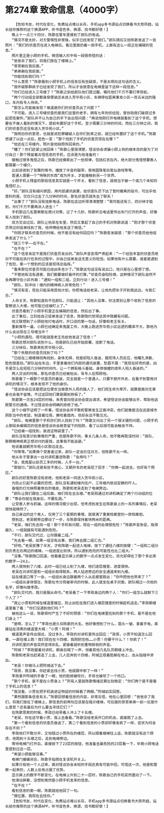 # 第274章 致命信息（4000字）
        【告知书友，时代在变化，免费站点难以长存，手机app多书源站点切换看书大势所趋，站长给你推荐的这个换源APP，听书音色多、换源、找书都好使！】
       晚上十一点三十四分，陈歌在警车里接到了颜队的电话。
       “情况不是太妙，对方警惕性非常强，似乎已经发现了我们。”颜队随后又给陈歌发送了一张照片：“我们的侦查员在进入电梯后，看见里面扔着一部手机，上面有这么一段正在编辑的信息。”
       照片里正是小顾的手机，微信输入栏中有一段很奇怪的话：
       “爸爸杀了我们，将我们放在了楼梯上。”
       “哥哥躺在我后面。”
       “弟弟躺在我前面。”
       “你能找到我们吗？”
       “什么意思？”陈歌看到小顾手机上的信息后有些疑惑，不是太明白这句话的含义。
       “我怀疑那群疯子已经发现了我们，所以才会故意在电梯里留下这样一段信息。”
       “你们已经进入三号楼了？”陈歌之前给颜队他们提过醒，嘱托他们千万不要打草惊蛇。
       “两个行动组全部都身穿便装还未进入芳华苑小区，车辆停在距离事发小区一百五米远的路口，车内有专人待命。”
       “那怎么可能被发现？难道是你们的侦查员出了问题？”
       “不可能，进入三号楼侦查的是我们这里的老手，拥有七年刑侦经验，曾协助我们破获过多起恶性案件。”颜队并不认为自己的手下会出现问题：“再说他刚打开电梯就看到了这个手机，想要在不被人看到的情况下，提前布置好这个手机，至少需要三分钟的时间，而在三分钟之间，我们的侦查员还没有进入芳华苑小区。”
       “我明白你的意思，也就是说犯罪嫌疑人在你们到来之前，就已经布置好了这个手机。”陈歌想通了以这一点后，脸色一变：“那个找到了手机的侦查员现在在哪？”
       “他还在三号楼内，照片是他拍照传回来的。”
       “糟了！你们赶紧让他回来！”陈歌心里很清楚，怪谈协会诱骗小顾上钩的根本目的是为了对付自己！那个残留着古怪信息的手机，应该是为他准备的！
       接触过很多鬼怪之后，陈歌已经摸索出了一些规律，包括红衣在内，绝大部分鬼怪想要害人都需要一个媒介。
       比如说收到了张雅的情书，播放了许音的磁带，使用圆珠笔玩笔仙游戏等等。
       普通人需要一个“特殊的东西”成为开关，才能接触到另一个世界。
       小顾手机上残留的那段信息其实就是一个开关，看到了信息，就相当于被一个或几个未知的鬼怪盯上。
       “好。”颜队没有细问原因，用内部通讯装置，给侦查队员下达了暂时撤离的指令，可出乎他意料的是，仅仅只过去了几分钟的时间，那名侦查员就失去了联系！
       “出事了？”颜队没有挂断电话，陈歌在这边听得清清楚楚：“我可能还有三、四分钟才能到，你们千万不要再派人进去！”
       手机那边几名警察都在商讨对策，过了十几秒，陈歌听见电话里传出车门打开的声音，好像有人找到了颜队。
       双方交谈过后，颜队让他呆在车里，然后又拿起了自己的手机对陈歌说道：“刚才那个侦查员带过的徒弟找到了我，他师傅给他发送了微信。”
       “你刚才联系侦查员的时候，他不是没有给你回应吗？”陈歌愈发疑惑：“那个侦查员给他徒弟发送了什么？”
       “就三个字——在不在。”
       “在不在？”
       “这个信息肯定不是我们侦查员发出的。”颜队声音变得严肃起来：“一个经验丰富的侦查员绝对不可能在执行任务的过程中，对自己徒弟发送无意义的短信。如果他有什么需要，或者是遇到了危险，第一个想到的应该是现场总指挥。”
       “看来那位侦查员可能已经凶多吉少了。”陈歌这句话没有说出口，他只是在心里想了想。
       “不管他有没有遇害，我们都要做好最坏的打算。”侦查员身陷险境，这种情况下颜队自然不会再蹲守在小区外面：“通知一组和二组，立刻行动！进入三号楼！”
       “颜队，别冲动！楼内的精神病人非常危险！”
       “情况有变，现在只能采用其他计划，你把电话给老吴，让他先把车子开到我这边，与我汇合。”
       人命关天，陈歌知道劝不住颜队，只能退让：“其他人没事，你注意别让那个收到了信息的警察进入大楼，他可能已经被盯上了。”
       侦查员看到了小顾手机里正在编辑的信息，然后出了事。
       出了事后，立刻给自己徒弟发送了信息，陈歌隐约觉得这其中隐藏有问题。
       他又联想到了小顾给他打电话时，开口说的第一句话，好像和老王有关。
       重新推导一遍，小顾已经确定来鬼屋工作，大晚上跑进芳华苑小区巡逻的概率不大，那他为什么会出现在三号楼当中？
       “小顾的遇险，很可能就是老王先给他发送了信息！”
       陈歌还想对颜队说些什么，但是颜队已经开始部署，挂断了电话。
       三分钟后，陈歌来到芳华苑小区。
       “那个失联的侦查员找到了吗？”
       “已经在二楼楼梯拐角找到，身体无碍，但是却陷入昏迷，据现场人员反应，他瞳孔涣散，脸色很差劲。”颜队站在车边，手里拿着他们内部的通讯装置，愁眉不展：“我现在好奇的是，凶手是怎么在短短几分钟的时间内，让一个拥有格斗基础、身体强健的成年人陷入昏迷的。”
       两人交谈的时候，那名侦查员已经被抬出，有专人在照顾他。
       陈歌看了一眼那个侦查员的着装，完全就是一个普通人，只要不掀开外衣，在看不到警用对讲机的情况下，根本发现不了他的身份。
       “怪谈协会应该是把这位便衣当做意外入局的路人了，他们视生命为草芥，就算是面对无辜者也会毫不留情，不过这回他们算是踢到铁板了。”
       陈歌第一次去24层的时候，朱秀曾向怪谈协会提出请求，希望怪谈协会能够出手，帮助他逃脱警方的通缉，不过怪谈协会明确的拒绝了他。”
       这个小细节证明了一件事，怪谈协会并不敢和警察发生正面冲突，他们就像是活在这座城市阴影当中的老鼠，制造着垃圾，撕咬着腐肉，但却永远不敢见光。
       “颜队，电梯里那个手机你们的人找到了吗？”陈歌又问出了另一个很关键的问题，小顾手机上那段未编辑完的信息是怪谈协会故意留下的陷阱，看了以后很可能会触发不祥。
       “已经被一组找到，装进证物袋里了。”
       颜队没有意识到事情的严重，但是陈歌不同，事关几条人命，他不敢再耽误时间：“颜队，那群精神病真正想对付的是我，这事我不能逃避。”
       他说着就朝芳华苑小区那边走去。
       “你等等。”如果换个受害者过来，颜队一定会拦住对方，但陈歌不太一样。
       他从车子里拿出一台对讲机塞进陈歌：“会用吗？”
       “会，我鬼屋以前员工多的时候，人手一台。”
       “那就行。”颜队还是有些不放心，又朝开车的老吴招了招手：“你俩一起进去，也好有个照应。”
       颜队的好意陈歌没有拒绝，他和老吴一同进入芳华苑小区。
       为防止引起不必要的恐慌，颜队没有通知楼内住户，三号楼内依旧安静的吓人。
       昏暗的灯光映照着惨白的墙皮，陈歌和老吴走到了电梯旁边。
       “颜队让我们跟在二组后面，咱们现在去五楼。”老吴刚通过对讲机确定了两个行动组的位置：“等会你就在我身后，不要乱跑。”
       让受害人参与抓捕，这样的情况极少出现，但考虑到发生在陈歌身上的一系列事情后，老吴很快就释然了。
       自己身边的这个男人，仅用了三个星期的事情，就填满了重案档案室的一排档案柜。
       想到这，老吴朝旁边挪动了一步，与陈歌保持着快两米的距离。
       “老吴，咱们先去找一组！那个手机有问题，现在一组的处境很危险！”陈歌声音急促，拖得越久，一组就越有可能遇到危险。
       “不行，颜队交代过，让你跟着二组。”
       “先去看一眼，如果一组没有出事，我们再去跟二组汇合。”
       “好吧。”老吴犹豫了半天，才和陈歌一起进入电梯，按下了通往八楼的按键：“一组和二组分别负责左右两边的楼梯，一组进度比较快，所以遇到危险的可能性也比二组大。”
       “没事。”陈歌随口回道，他看着显示屏上的数字一点点发生变化，目光却停在了那个多出来的数字——24上。
       两人很快到了八楼，此时一组已经上到了九楼，他们逐层搜查，进度很快。
       老吴在对讲机里和一组组长取得联系，两人钻进旁边的安全通道来到九楼。
       站在楼道口等了一会，一组组长身边跟着两个人从走廊里跑出：“你咋把他也带来了？”
       一组组长身体很壮，陈歌在市分局被审讯的时候，此人就坐在桌子对面，颜队喊过一次他的名字，好像叫做李政。
       “颜队交代的，我只是服从命令。”老吴看了一下李政身边的两个人：“你们一组怎么就剩下三个人了？”
       “我让小贾和阿城在楼道里接应，防止凶犯在我们进入楼层搜查的时候趁机逃走。”李政朝楼道里看了看：“你们没遇到他们吗？”
       被他这么一说，陈歌顿时产生了不好的预感：“你们在电梯里捡到的那个手机，是不是在他们身上？”
       “是啊，怎么了？”李政也是久仰陈歌的大名，他好像想到了什么，眉头一皱，拿着手电，直接站在漆黑的楼道里大喊：“小贾！阿城！”
       楼道里声音传出很远，没过多久，李政的对讲机里传出回应：“政哥，小贾不知道怎么回事，一直往楼上跑！我们现在在十四楼，我刚抓住他……小贾！你要干什么？！你疯了！”
       对讲机里的声音突然变得杂乱，紧接着就听到重物摔倒的声音。
       “阿城？”李政握着对讲机，朝身后喊了一声，领着其他几名队员朝楼上冲去。
       陈歌和老吴也赶紧追了上去，几人狂奔到十四楼，阿城正捂着脸躺在地上，血从指缝中渗出。
       “老吴！你倆马上把阿城送下去。”
       “政哥，我没事，你赶紧去找小贾，他就跟中邪了一样！”
       李政拿开阿城的手看了一眼，他的脸颊被咬烂，手背也被咬了一个伤口。
       “那个手机，是不是在小贾身上？”所有人里就陈歌情绪还算比较稳定：“你们两个是不是看了手机上的信息？”
       “我没看，小贾在把手机装进证物袋的时候看了两眼。”阿城如实回答。
       “果然跟那条信息有关。”陈歌回想着信息的内容，非常古怪，他在心里回想：“爸爸杀了我们，将我们放在了楼梯上，那信息的前两句应该是在暗示楼梯，可后面的哥哥弟弟一前一后是什么意思？还有最后为什么要去寻找它们？”
       在陈歌思索的时候，李政已经带着人冲上了十五楼。
       “老吴，你在这守着小贾，我上去看看。”陈歌没给老吴开口的机会，直接跑了上去。
       “第一个看到信息的侦查员昏迷了，第二个看到信息的小贾却好像发疯了一样，症状为何会存在不同？”
       李政他们不敢分开，又怕错过小贾所在的楼层，所以顺着楼梯往上追，陈歌就没有这个顾虑，他跑到十五楼之后，走到电梯旁边。
       等待电梯门打开后，直接按下了23层的按钮，他准备去最危险的23层看一下，毕竟小顾电话里提到过这一层。
       “希望小顾能够没事。”
       电梯门缓缓闭合，陈歌手指搭在复读机开关上。
       如果只有他一个人过来，面对怪谈协会未知的手段还真有可能中招。可惜这一次，他是和警察一起来的，人数上反倒占据了优势。
       显示屏上的数字不断变化，在电梯上升到二十一层时，陈歌自己的手机突然震动了一下。
       他滑动屏幕，没想到竟然是小顾手机发来的信息。
       “在不在？”
       看到信息的第一眼，陈歌就给他回了一句。
       “报位置，我现在去找你。”
       【告知书友，时代在变化，免费站点难以长存，手机app多书源站点切换看书大势所趋，站长给你推荐的这个换源APP，听书音色多、换源、找书都好使！】